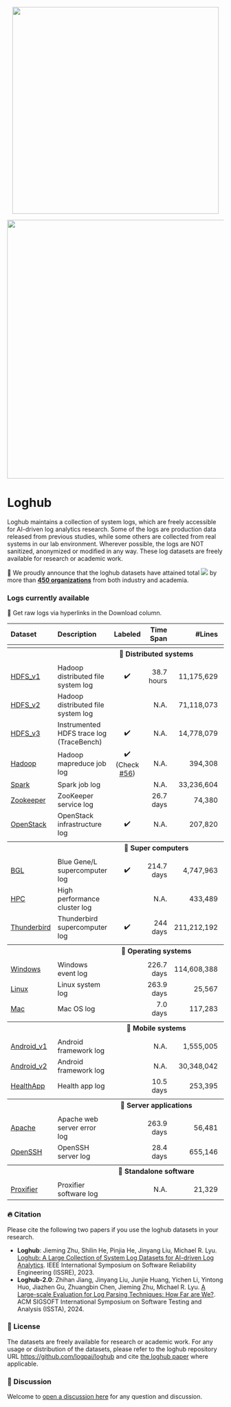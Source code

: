 <p align="center"> <a href="https://github.com/logpai"> <img src="https://cdn.jsdelivr.net/gh/logpai/logpai.github.io@master/img/logpai_logo.jpg" width="480"></a></p>


<div>
<a href="https://github.com/logpai/loghub/stargazers"><img src="http://bytecrank.com/nastyox/reporoster/php/stargazersSVG.php?user=logpai&repo=loghub" width="600"/><a/>
</div>

# Loghub

Loghub maintains a collection of system logs, which are freely accessible for AI-driven log analytics research. Some of the logs are production data released from previous studies, while some others are collected from real systems in our lab environment. Wherever possible, the logs are NOT sanitized, anonymized or modified in any way. These log datasets are freely available for research or academic work.

🤗 We proudly announce that the loghub datasets have attained total <a href="https://doi.org/10.5281/zenodo.1144100"><img src="https://img.shields.io/endpoint?&url=https://cdn.jsdelivr.net/gh/logpai/loghub@zenodo/downloads.json&labelColor=1AE&color=DDEEFF&style=flat&label=Downloads"></a> by more than [**450 organizations**](https://github.com/logpai/loghub/wiki/Loghub-download-list) from both industry and academia.

### Logs currently available

🔗 Get raw logs via hyperlinks in the Download column.

| Dataset              | Description | Labeled | Time Span  |  #Lines  |   Raw Size   |  Download  |
| :---------------------------- | :--------|  :--------: | --------: | ---------: | ------: | :------: | 
|<tr><th colspan=7 align="center">:open_file_folder: **Distributed systems**</th></tr>|
| [HDFS_v1](./HDFS#hdfs_v1)     | Hadoop distributed file system log | :heavy_check_mark: | 38.7 hours | 11,175,629  |  1.47GiB  | [:link:](https://zenodo.org/records/8196385/files/HDFS_v1.zip?download=1)   |      
| [HDFS_v2](./HDFS#hdfs_v2)     | Hadoop distributed file system log|  |    N.A.    | 71,118,073  | 16.06GiB  | [:link:](https://zenodo.org/records/8196385/files/HDFS_v2.zip?download=1)  |
| [HDFS_v3](./HDFS#hdfs_v3_tracebench)     | Instrumented HDFS trace log (TraceBench) | :heavy_check_mark: |    N.A.    | 14,778,079  | 2.96GiB  | [:link:](https://zenodo.org/records/8196385/files/HDFS_v3_TraceBench.zip?download=1)  |
| [Hadoop](./Hadoop)            |  Hadoop mapreduce job log | :heavy_check_mark: (Check [#56](https://github.com/logpai/loghub/issues/56)) |   N.A.    |   394,308   | 48.61MiB  |  [:link:](https://zenodo.org/records/8196385/files/Hadoop.zip?download=1)  |
| [Spark](./Spark)              | Spark job log ||    N.A.    | 33,236,604  |  2.75GiB  | [:link:](https://zenodo.org/records/8196385/files/Spark.tar.gz?download=1)  |                            
| [Zookeeper](./Zookeeper)      | ZooKeeper service log | | 26.7 days  |   74,380    | 9.95MiB  |  [:link:](https://zenodo.org/records/8196385/files/Zookeeper.tar.gz?download=1)   | 
| [OpenStack](./OpenStack)      |  OpenStack infrastructure log | :heavy_check_mark: |  N.A.    |   207,820   | 58.61MiB  |  [:link:](https://zenodo.org/records/8196385/files/OpenStack.tar.gz?download=1)  |    
|<tr><th colspan=7 align="center">:open_file_folder: **Super computers**</th></tr>|
| [BGL](./BGL)          | Blue Gene/L supercomputer log | :heavy_check_mark: | 214.7 days |  4,747,963  | 708.76MiB |  [:link:](https://zenodo.org/records/8196385/files/BGL.zip?download=1)   |
| [HPC](./HPC)                  |  High performance cluster log | |  N.A.    |   433,489   | 32.00MiB  |  [:link:](https://zenodo.org/records/8196385/files/HPC.zip?download=1)  |           
| [Thunderbird](./Thunderbird)  |  Thunderbird supercomputer log | :heavy_check_mark: | 244 days  | 211,212,192 | 29.60GiB  | [:link:](https://zenodo.org/records/8196385/files/Thunderbird.tar.gz?download=1)  |
|<tr><th colspan=7 align="center">:open_file_folder: **Operating systems**</th></tr>|  
| [Windows](./Windows)          | Windows event log | | 226.7 days | 114,608,388 | 26.09GiB  | [:link:](https://zenodo.org/records/8196385/files/Windows.tar.gz?download=1)   |    
| [Linux](./Linux)              | Linux system log | | 263.9 days |   25,567    |  2.25MiB  |  [:link:](https://zenodo.org/records/8196385/files/Linux.tar.gz?download=1)  |
| [Mac](./Mac)                  | Mac OS log | | 7.0 days  |   117,283   | 16.09MiB  | [:link:](https://zenodo.org/records/8196385/files/Mac.tar.gz?download=1)  |
|<tr><th colspan=7 align="center">:open_file_folder: **Mobile systems**</th></tr>|  
| [Android_v1](./Android#android_v1)          |  Android framework log | |  N.A.    | 1,555,005  |  183.37MiB | [:link:](https://zenodo.org/records/8196385/files/Android_v1.zip?download=1) |
| [Android_v2](./Android#android_v2)          |  Android framework log | |  N.A.    | 30,348,042  | 3.38GiB  | [:link:](https://zenodo.org/records/8196385/files/Android_v2.zip?download=1)  |
| [HealthApp](./HealthApp)      | Health app log  | | 10.5 days  |   253,395   | 22.44MiB  | [:link:](https://zenodo.org/records/8196385/files/HealthApp.tar.gz?download=1)  |
|<tr><th colspan=7 align="center">:open_file_folder: **Server applications**</th></tr>|            
| [Apache](./Apache) | Apache web server error log | | 263.9 days |   56,481    |  4.90MiB  | [:link:](https://zenodo.org/records/8196385/files/Apache.tar.gz?download=1)   |                     
| [OpenSSH](./OpenSSH)          | OpenSSH server log | | 28.4 days  |   655,146   | 70.02MiB  | [:link:](https://zenodo.org/records/8196385/files/SSH.tar.gz?download=1) |
|<tr><th colspan=7 align="center">:open_file_folder: **Standalone software**</th></tr>|                           
| [Proxifier](./Proxifier)      |   Proxifier software log | | N.A.    |   21,329    |  2.42MiB  |   [:link:](https://zenodo.org/records/8196385/files/Proxifier.tar.gz?download=1) |                                           


### 🔥 Citation

Please cite the following two papers if you use the loghub datasets in your research.

+ **Loghub**: Jieming Zhu, Shilin He, Pinjia He, Jinyang Liu, Michael R. Lyu. [Loghub: A Large Collection of System Log Datasets for AI-driven Log Analytics](https://arxiv.org/abs/2008.06448). IEEE International Symposium on Software Reliability Engineering (ISSRE), 2023.
+ **Loghub-2.0**: Zhihan Jiang, Jinyang Liu, Junjie Huang, Yichen Li, Yintong Huo, Jiazhen Gu, Zhuangbin Chen, Jieming Zhu, Michael R. Lyu. [A Large-scale Evaluation for Log Parsing Techniques: How Far are We?](https://arxiv.org/abs/2308.10828). ACM SIGSOFT International Symposium on Software Testing and Analysis (ISSTA), 2024.

### 🌈 License
The datasets are freely available for research or academic work. For any usage or distribution of the datasets, please refer to the loghub repository URL https://github.com/logpai/loghub and cite [the loghub paper](https://github.com/logpai/loghub/blob/master/CITATION) where applicable.

### 🙋 Discussion
Welcome to [open a discussion here](https://github.com/logpai/loghub/discussions/new/choose) for any question and discussion.
